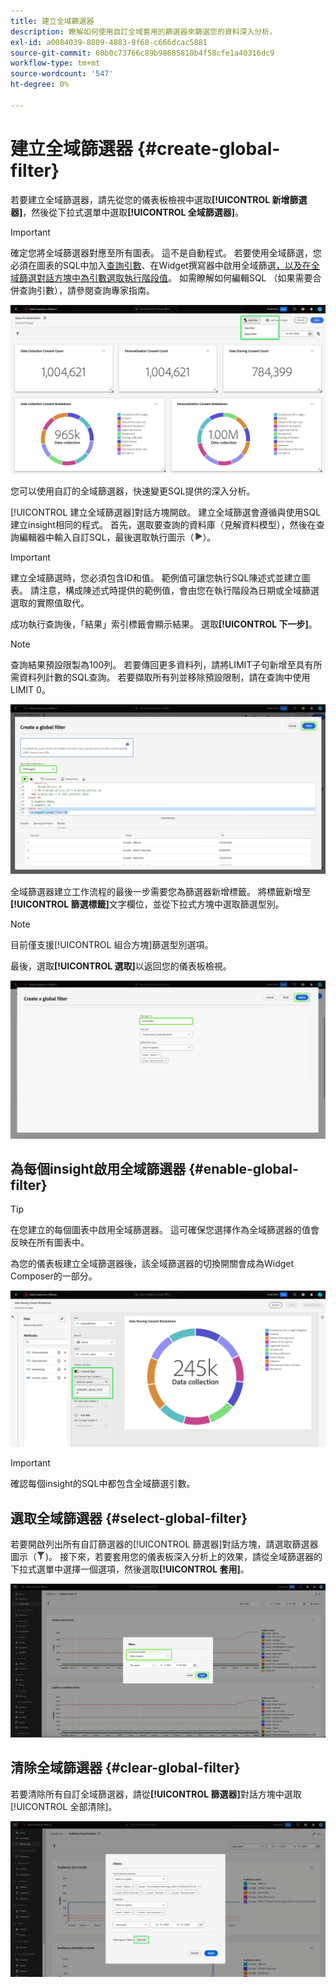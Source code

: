 ```yaml
---
title: 建立全域篩選器
description: 瞭解如何使用自訂全域套用的篩選器來篩選您的資料深入分析。
exl-id: a0084039-8809-4883-9f68-c666dcac5881
source-git-commit: 60b0c73766c89b98685810b4f58cfe1a40316dc9
workflow-type: tm+mt
source-wordcount: '547'
ht-degree: 0%

---
```


# 建立全域篩選器 {#create-global-filter}

若要建立全域篩選器，請先從您的儀表板檢視中選取&#x200B;**[!UICONTROL 新增篩選器]**，然後從下拉式選單中選取&#x200B;**[!UICONTROL 全域篩選器]**。

>[!IMPORTANT]
>
>確定您將全域篩選器對應至所有圖表。 這不是自動程式。 若要使用全域篩選，您必須在圖表的SQL中加入[查詢引數](../../../query-service/ui/parameterized-queries.md)、在Widget撰寫器中啟用全域篩選[，以及在全域篩選對話方塊中為引數選取執行階段值](#enable-global-filter)。 [](#select-global-filter)如需瞭解如何編輯SQL （如果需要合併查詢引數），請參閱查詢專家指南。

![自訂儀表板，其新增篩選器及其下拉式功能表已反白顯示。](../../images/sql-insights-query-pro-mode/add-filter.png)

您可以使用自訂的全域篩選器，快速變更SQL提供的深入分析。

[!UICONTROL 建立全域篩選器]對話方塊開啟。 建立全域篩選會遵循與使用SQL建立insight相同的程式。 首先，選取要查詢的資料庫（見解資料模型），然後在查詢編輯器中輸入自訂SQL，最後選取執行圖示（![執行圖示。](/help/images/icons/play.png)）。

>[!IMPORTANT]
>
>建立全域篩選時，您必須包含ID和值。 範例值可讓您執行SQL陳述式並建立圖表。 請注意，構成陳述式時提供的範例值，會由您在執行階段為日期或全域篩選選取的實際值取代。

成功執行查詢後，「結果」索引標籤會顯示結果。 選取&#x200B;**[!UICONTROL 下一步]**。

>[!NOTE]
>
>查詢結果預設限製為100列。 若要傳回更多資料列，請將LIMIT子句新增至具有所需資料列計數的SQL查詢。 若要擷取所有列並移除預設限制，請在查詢中使用LIMIT 0。

![此[!UICONTROL 建立全域篩選對話方塊]包含資料集下拉式功能表、執行圖示和「下一步」反白顯示。](../../images/sql-insights-query-pro-mode/global-filter.png)

全域篩選器建立工作流程的最後一步需要您為篩選器新增標籤。 將標籤新增至&#x200B;**[!UICONTROL 篩選標籤]**&#x200B;文字欄位，並從下拉式方塊中選取篩選型別。

>[!NOTE]
>
>目前僅支援[!UICONTROL 組合方塊]篩選型別選項。

最後，選取&#x200B;**[!UICONTROL 選取]**&#x200B;以返回您的儀表板檢視。

![ [!UICONTROL 建立全域篩選對話方塊]，其中的Select和篩選標籤文字輸入反白顯示。](../../images/sql-insights-query-pro-mode/global-filter-label.png)

## 為每個insight啟用全域篩選器 {#enable-global-filter}

>[!TIP]
>
>在您建立的每個圖表中啟用全域篩選器。 這可確保您選擇作為全域篩選器的值會反映在所有圖表中。

為您的儀表板建立全域篩選器後，該全域篩選器的切換開關會成為Widget Composer的一部分。

![具有全域篩選器切換的Widget Composer已反白顯示。](../../images/sql-insights-query-pro-mode/global-filter-consent.png)

>[!IMPORTANT]
>
>確認每個insight的SQL中都包含全域篩選引數。

## 選取全域篩選器 {#select-global-filter}

若要開啟列出所有自訂篩選器的[!UICONTROL 篩選器]對話方塊，請選取篩選器圖示（![篩選器圖示）。](/help/images/icons/filter.png))。 接下來，若要套用您的儀表板深入分析上的效果，請從全域篩選器的下拉式選單中選擇一個選項，然後選取&#x200B;**[!UICONTROL 套用]**。

![反白顯示篩選對話方塊的自訂儀表板。](../../images/sql-insights-query-pro-mode/custom-filters.png)

## 清除全域篩選器 {#clear-global-filter}

若要清除所有自訂全域篩選器，請從&#x200B;**[!UICONTROL 篩選器]**&#x200B;對話方塊中選取[!UICONTROL 全部清除]。

![以「全部清除」反白的「篩選器」對話方塊。](../../images/sql-insights-query-pro-mode/clear-all.png)
